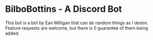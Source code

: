 # BilboBottins - A Discord Bot

This bot is a bot by Ean Milligan that can do random things as I desire.  Feature requests are welcome, but there is 0 guarantee of them being added.
